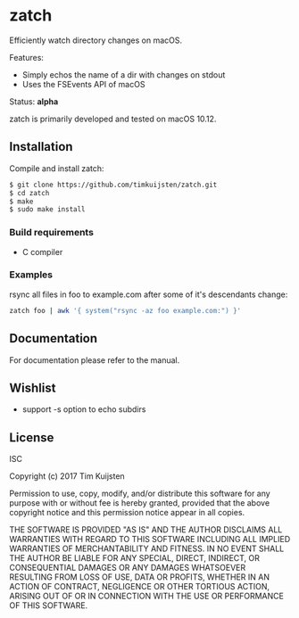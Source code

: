 # zatch

Efficiently watch directory changes on macOS.

Features:
* Simply echos the name of a dir with changes on stdout
* Uses the FSEvents API of macOS

Status: **alpha**

zatch is primarily developed and tested on macOS 10.12.


## Installation

Compile and install zatch:

```sh
$ git clone https://github.com/timkuijsten/zatch.git
$ cd zatch
$ make
$ sudo make install
```


### Build requirements

* C compiler


### Examples

rsync all files in foo to example.com after some of it's descendants change:
```sh
zatch foo | awk '{ system("rsync -az foo example.com:") }'
```


## Documentation

For documentation please refer to the manual.


## Wishlist

* support -s option to echo subdirs


## License

ISC

Copyright (c) 2017 Tim Kuijsten

Permission to use, copy, modify, and/or distribute this software for any
purpose with or without fee is hereby granted, provided that the above
copyright notice and this permission notice appear in all copies.

THE SOFTWARE IS PROVIDED "AS IS" AND THE AUTHOR DISCLAIMS ALL WARRANTIES
WITH REGARD TO THIS SOFTWARE INCLUDING ALL IMPLIED WARRANTIES OF
MERCHANTABILITY AND FITNESS. IN NO EVENT SHALL THE AUTHOR BE LIABLE FOR
ANY SPECIAL, DIRECT, INDIRECT, OR CONSEQUENTIAL DAMAGES OR ANY DAMAGES
WHATSOEVER RESULTING FROM LOSS OF USE, DATA OR PROFITS, WHETHER IN AN
ACTION OF CONTRACT, NEGLIGENCE OR OTHER TORTIOUS ACTION, ARISING OUT OF
OR IN CONNECTION WITH THE USE OR PERFORMANCE OF THIS SOFTWARE.
